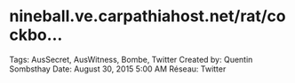 # nineball.ve.carpathiahost.net/rat/cockbo…

Tags: AusSecret, AusWitness, Bombe, Twitter
Created by: Quentin Sombsthay
Date: August 30, 2015 5:00 AM
Réseau: Twitter